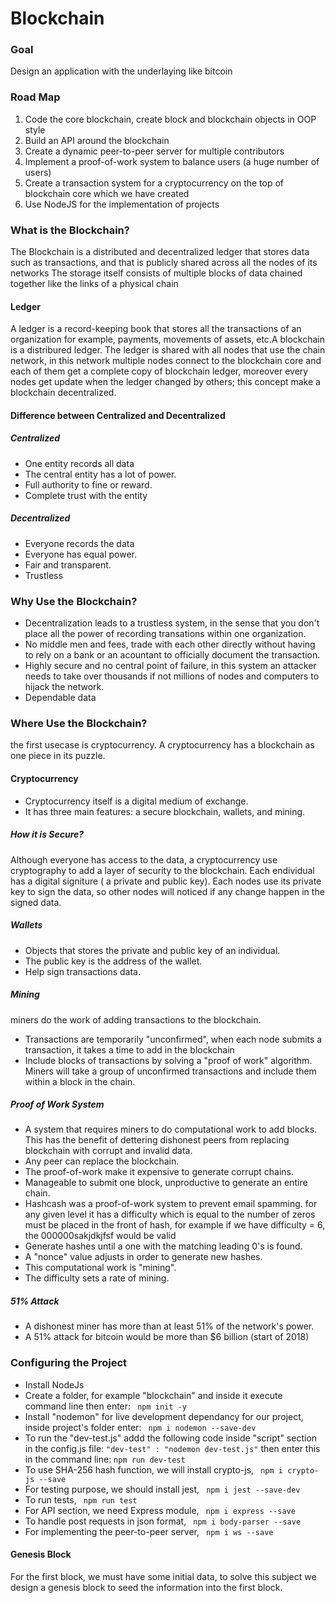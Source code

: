 <h1>Blockchain</h1>
<h3>Goal</h3>
<p>Design an application with the underlaying like bitcoin</p>
<h3>Road Map</h3>
<ol>
  <li>Code the core blockchain, create block and blockchain objects in OOP style</li>
  <li>Build an API around the blockchain</li>
  <li>Create a dynamic peer-to-peer server for multiple contributors</li>
  <li>Implement a proof-of-work system to balance users (a huge number of users)</li>
  <li>Create a transaction system for a cryptocurrency on the top of blockchain core which we have created</li>
  <li>Use NodeJS for the implementation of projects</li>
</ol>
<h3>What is the Blockchain?</h3>
<p>The Blockchain is a distributed and decentralized ledger that stores data such as transactions, and that is publicly shared across all the nodes of its networks
The storage itself consists of multiple blocks of data chained together like the links of a physical chain
</p>
<h4>Ledger</h4>
<p>A ledger is a record-keeping book that stores all the transactions of an organization for example, payments, movements of assets, etc.A blockchain is a distribured ledger. The ledger is shared with all nodes that use the chain network, in this network multiple nodes connect to the blockchain core and each of them get a complete copy of blockchain ledger, moreover every nodes get update when the ledger changed by others; this concept make a blockchain decentralized.</p>
<h4>Difference between Centralized and Decentralized</h4>
<h5>Centralized</h5>
<ul>
  <li>One entity records all data</li>
  <li>The central entity has a lot of power.</li>
  <li>Full authority to fine or reward.</li>
  <li>Complete trust with the entity</li>
 </ul>
 <h5>Decentralized</h5>
<ul>
  <li>Everyone records the data</li>
  <li>Everyone has equal power.</li>
  <li>Fair and transparent.</li>
  <li>Trustless</li>
 </ul>
 <h3>Why Use the Blockchain?</h3>
 <ul>
  <li>Decentralization leads to a trustless system, in the sense that you don't place all the power of recording transations within one organization.</li>
  <li>No middle men and fees, trade with each other directly without having to rely on a bank or an acountant to officially document the transaction.</li>
  <li>Highly secure and no central point of failure, in this system an attacker needs to take over thousands if not millions of nodes and computers to hijack the network.</li>
  <li>Dependable data</li>
  </ul>
<h3>Where Use the Blockchain?</h3>
<p>the first usecase is cryptocurrency. A cryptocurrency has a blockchain as one piece in its puzzle.</p>
<h4>Cryptocurrency</h4>
<ul>
  <li>Cryptocurrency itself is a digital medium of exchange.</li>
  <li>It has three main features: a secure blockchain, wallets, and mining.</li>
  </ul>
  <h5>How it is Secure?</h5>
  <p>Although everyone has access to the data, a cryptocurrency use cryptography to add a layer of security to the blockchain. Each endividual has a digital signiture ( a private and public key). Each nodes use its private key to sign the data, so other nodes will noticed if any change happen in the signed data.</p>
  <h5>Wallets</h5>
<ul>
  <li>Objects that stores the private and public key of an individual.</li>
  <li>The public key is the address of the wallet.</li>
  <li>Help sign transactions data.</li>
</ul>
<h5>Mining</h5>
<p>miners do the work of adding transactions to the blockchain.</p>
<ul>
  <li>Transactions are temporarily "unconfirmed", when each node submits a transaction, it takes a time to add in the blockchain</li>
  <li>Include blocks of transactions by solving a "proof of work" algorithm. Miners will take a group of unconfirmed transactions and include them within a block in the chain.</li>
 </ul>
 <h5>Proof of Work System</h5>
  <ul>
  <li>A system that requires miners to do computational work to add blocks. This has the benefit of dettering dishonest peers from replacing blockchain with corrupt and invalid data.</li>
  <li>Any peer can replace the blockchain.</li>
  <li>The proof-of-work make it expensive to generate corrupt chains.</li>
  <li>Manageable to submit one block, unproductive to generate an entire chain.</li>
  <li>Hashcash was a proof-of-work system to prevent email spamming. for any given level it has a difficulty which is equal to the
    number of zeros must be placed in the front of hash, for example if we have difficulty = 6, the 000000sakjdkjfsf would be valid</li>
  <li>Generate hashes until a one with the matching leading 0's is found.</li>
  <li>A "nonce" value adjusts in order to generate new hashes.</li>
  <li>This computational work is "mining".</li>
  <li>The difficulty sets a rate of mining.</li>
 </ul>
 <h5>51% Attack</h5>
 <ul>
  <li>A dishonest miner has more than at least 51% of the network's power.</li>
  <li>A 51% attack for bitcoin would be more than $6 billion (start of 2018)</li>
 </ul>
<h3>Configuring the Project</h3>
<ul>
  <li> Install NodeJs</li>
  <li>Create a folder, for example "blockchain" and inside it execute command line then enter: <code> npm init -y</code></li>
  <li>Install "nodemon" for live development dependancy for our project, inside project's folder enter: <code> npm i nodemon --save-dev</code></li>
  <li>To run the "dev-test.js" addd the following code inside "script" section in the config.js file: <code>"dev-test" : "nodemon dev-test.js"</code>
    then enter this in the command line: <code>npm run dev-test</code></li>
  <li>To use SHA-256 hash function, we will install crypto-js, <code> npm i crypto-js --save</code></li>
  <li>For testing purpose, we should install jest, <code> npm i jest --save-dev</code></li>
  <li>To run tests, <code> npm run test </code></li>
  <li>For API section, we need Express module, <code> npm i express --save</code></li>
  <li>To handle post requests in json format, <code> npm i body-parser --save</code></li>
  <li>For implementing the peer-to-peer server, <code> npm i ws --save</code></li>
 </ul>
 <h4>Genesis Block</h4>
 <p>For the first block, we must have some initial data, to solve this subject we design a genesis block to seed the information into the first block.</h4>
